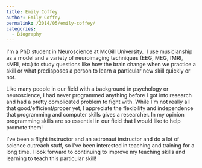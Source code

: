 ```yaml
---
title: Emily Coffey
author: Emily Coffey
permalink: /2014/05/emily-coffey/
categories:
  - Biography
---
```

I'm a PhD student in Neuroscience at McGill University.  I use musicianship as a model and a variety of neuroimaging techniques (EEG, MEG, fMRI, sMRI, etc.) to study questions like how the brain change when we practice a skill or what predisposes a person to learn a particular new skill quickly or not.

Like many people in our field with a background in psychology or neuroscience, I had never programmed anything before I got into research and had a pretty complicated problem to fight with. While I'm not really all that good/efficient/proper yet, I appreciate the flexibility and independence that programming and computer skills gives a researcher. In my opinion programming skills are so essential in our field that I would like to help promote them!

I've been a flight instructor and an astronaut instructor and do a lot of science outreach stuff, so I've been interested in teaching and training for a long time. I look forward to continuing to improve my teaching skills and learning to teach this particular skill!

&nbsp;

&nbsp;
